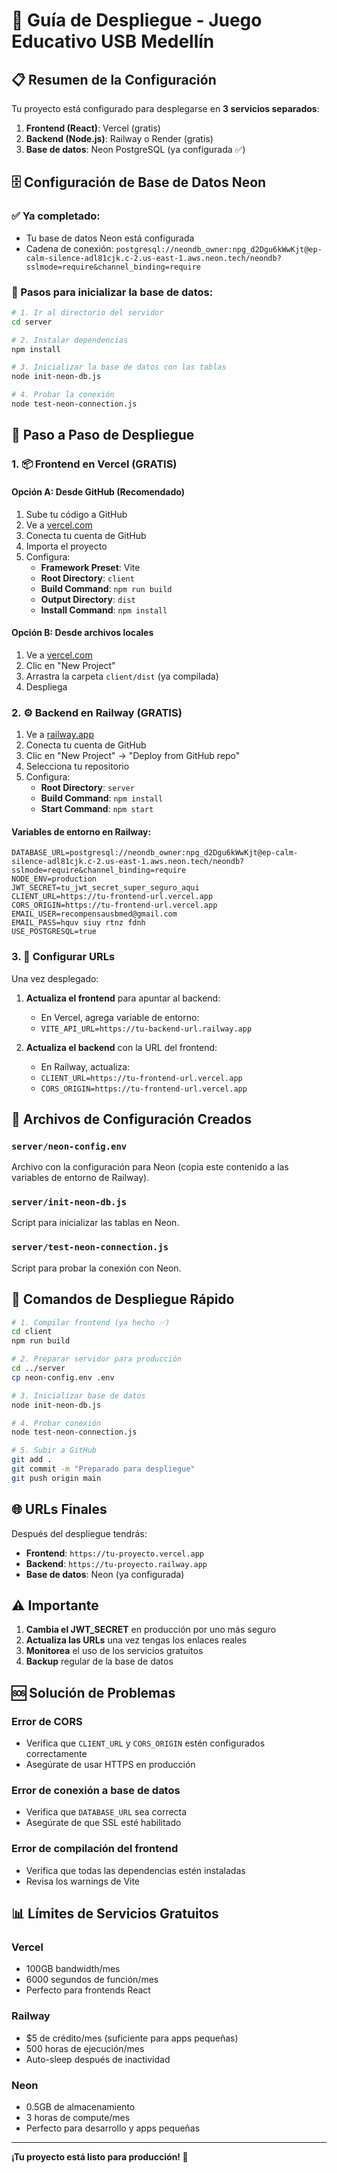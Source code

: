 # 🚀 Guía de Despliegue - Juego Educativo USB Medellín

## 📋 Resumen de la Configuración

Tu proyecto está configurado para desplegarse en **3 servicios separados**:

1. **Frontend (React)**: Vercel (gratis)
2. **Backend (Node.js)**: Railway o Render (gratis)
3. **Base de datos**: Neon PostgreSQL (ya configurada ✅)

## 🗄️ Configuración de Base de Datos Neon

### ✅ Ya completado:
- Tu base de datos Neon está configurada
- Cadena de conexión: `postgresql://neondb_owner:npg_d2Dgu6kWwKjt@ep-calm-silence-adl81cjk.c-2.us-east-1.aws.neon.tech/neondb?sslmode=require&channel_binding=require`

### 📝 Pasos para inicializar la base de datos:

```bash
# 1. Ir al directorio del servidor
cd server

# 2. Instalar dependencias
npm install

# 3. Inicializar la base de datos con las tablas
node init-neon-db.js

# 4. Probar la conexión
node test-neon-connection.js
```

## 🎯 Paso a Paso de Despliegue

### 1. 📦 Frontend en Vercel (GRATIS)

#### Opción A: Desde GitHub (Recomendado)
1. Sube tu código a GitHub
2. Ve a [vercel.com](https://vercel.com)
3. Conecta tu cuenta de GitHub
4. Importa el proyecto
5. Configura:
   - **Framework Preset**: Vite
   - **Root Directory**: `client`
   - **Build Command**: `npm run build`
   - **Output Directory**: `dist`
   - **Install Command**: `npm install`

#### Opción B: Desde archivos locales
1. Ve a [vercel.com](https://vercel.com)
2. Clic en "New Project"
3. Arrastra la carpeta `client/dist` (ya compilada)
4. Despliega

### 2. ⚙️ Backend en Railway (GRATIS)

1. Ve a [railway.app](https://railway.app)
2. Conecta tu cuenta de GitHub
3. Clic en "New Project" → "Deploy from GitHub repo"
4. Selecciona tu repositorio
5. Configura:
   - **Root Directory**: `server`
   - **Build Command**: `npm install`
   - **Start Command**: `npm start`

#### Variables de entorno en Railway:
```
DATABASE_URL=postgresql://neondb_owner:npg_d2Dgu6kWwKjt@ep-calm-silence-adl81cjk.c-2.us-east-1.aws.neon.tech/neondb?sslmode=require&channel_binding=require
NODE_ENV=production
JWT_SECRET=tu_jwt_secret_super_seguro_aqui
CLIENT_URL=https://tu-frontend-url.vercel.app
CORS_ORIGIN=https://tu-frontend-url.vercel.app
EMAIL_USER=recompensausbmed@gmail.com
EMAIL_PASS=hquv siuy rtnz fdnh
USE_POSTGRESQL=true
```

### 3. 🔗 Configurar URLs

Una vez desplegado:

1. **Actualiza el frontend** para apuntar al backend:
   - En Vercel, agrega variable de entorno:
   - `VITE_API_URL=https://tu-backend-url.railway.app`

2. **Actualiza el backend** con la URL del frontend:
   - En Railway, actualiza:
   - `CLIENT_URL=https://tu-frontend-url.vercel.app`
   - `CORS_ORIGIN=https://tu-frontend-url.vercel.app`

## 🔧 Archivos de Configuración Creados

### `server/neon-config.env`
Archivo con la configuración para Neon (copia este contenido a las variables de entorno de Railway).

### `server/init-neon-db.js`
Script para inicializar las tablas en Neon.

### `server/test-neon-connection.js`
Script para probar la conexión con Neon.

## 🚀 Comandos de Despliegue Rápido

```bash
# 1. Compilar frontend (ya hecho ✅)
cd client
npm run build

# 2. Preparar servidor para producción
cd ../server
cp neon-config.env .env

# 3. Inicializar base de datos
node init-neon-db.js

# 4. Probar conexión
node test-neon-connection.js

# 5. Subir a GitHub
git add .
git commit -m "Preparado para despliegue"
git push origin main
```

## 🌐 URLs Finales

Después del despliegue tendrás:
- **Frontend**: `https://tu-proyecto.vercel.app`
- **Backend**: `https://tu-proyecto.railway.app`
- **Base de datos**: Neon (ya configurada)

## ⚠️ Importante

1. **Cambia el JWT_SECRET** en producción por uno más seguro
2. **Actualiza las URLs** una vez tengas los enlaces reales
3. **Monitorea** el uso de los servicios gratuitos
4. **Backup** regular de la base de datos

## 🆘 Solución de Problemas

### Error de CORS
- Verifica que `CLIENT_URL` y `CORS_ORIGIN` estén configurados correctamente
- Asegúrate de usar HTTPS en producción

### Error de conexión a base de datos
- Verifica que `DATABASE_URL` sea correcta
- Asegúrate de que SSL esté habilitado

### Error de compilación del frontend
- Verifica que todas las dependencias estén instaladas
- Revisa los warnings de Vite

## 📊 Límites de Servicios Gratuitos

### Vercel
- 100GB bandwidth/mes
- 6000 segundos de función/mes
- Perfecto para frontends React

### Railway
- $5 de crédito/mes (suficiente para apps pequeñas)
- 500 horas de ejecución/mes
- Auto-sleep después de inactividad

### Neon
- 0.5GB de almacenamiento
- 3 horas de compute/mes
- Perfecto para desarrollo y apps pequeñas

---

**¡Tu proyecto está listo para producción! 🎉**
